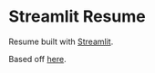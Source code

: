 # Streamlit Resume

Resume built with [Streamlit](https://streamlit.io).

Based off [here](https://github.com/Sven-Bo/digital-resume-template-streamlit).
